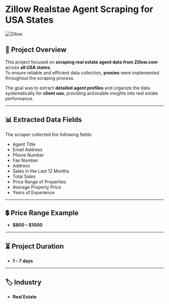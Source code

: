 # Zillow Realstae Agent Scraping for USA States  

![Zillow](https://th.bing.com/th/id/R.a08f62bbc1ef96740d32339a03615271?rik=fGBnK4mh0y8WVA&pid=ImgRaw&r=0)  

## 📌 Project Overview  
This project focused on **scraping real estate agent data from Zillow.com** across **all USA states**.  
To ensure reliable and efficient data collection, **proxies** were implemented throughout the scraping process.  

The goal was to extract **detailed agent profiles** and organize the data systematically for **client use**, providing actionable insights into real estate performance.  

---

## 📊 Extracted Data Fields  
The scraper collected the following fields:  

- Agent Title  
- Email Address  
- Phone Number  
- Fax Number  
- Address  
- Sales in the Last 12 Months  
- Total Sales  
- Price Range of Properties  
- Average Property Price  
- Years of Experience  

---

## 💲 Price Range Example  
- **$800 – $1000**  

---

## ⏳ Project Duration  
- **1 – 7 days**  

---

## 🏷 Industry  
- **Real Estate**  

